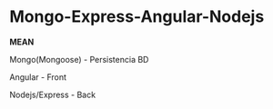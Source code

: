 # Mongo-Express-Angular-Nodejs
**MEAN**

Mongo(Mongoose) - Persistencia BD

Angular - Front

Nodejs/Express - Back


